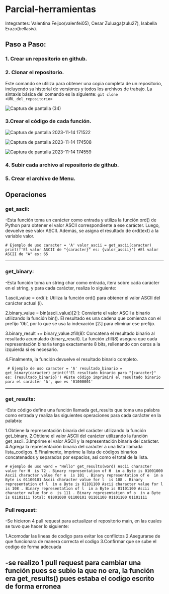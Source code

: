 # Parcial-herramientas

Integrantes: Valentina Feijoo(valenfei05), Cesar Zuluaga(zulu27), Isabella Erazo(bellasiv).

## Paso a Paso:
### 1. Crear un repositorio en github.
### 2. Clonar el repositorio.
Este comando se utiliza para obtener una copia completa de un repositorio, incluyendo su historial de versiones y todos los archivos de trabajo. La sintaxis básica del comando es la siguiente:
`git clone <URL_del_repositorio>`

![Captura de pantalla (34)](https://github.com/zulu27/Parcial-herramientas/assets/147516780/ba254862-d2e4-4a94-b6e1-530898df5322)

### 3.Crear el código de cada función.
![Captura de pantalla 2023-11-14 171522](https://github.com/zulu27/Parcial-herramientas/assets/147516780/40e8fdeb-460f-4eaf-9d53-a00cc480500c)

![Captura de pantalla 2023-11-14 174508](https://github.com/zulu27/Parcial-herramientas/assets/147516780/7f27b83f-479e-4b29-a6d1-bd692c5cd0f9)

![Captura de pantalla 2023-11-14 174559](https://github.com/zulu27/Parcial-herramientas/assets/147516780/085d8dac-8612-423b-b20b-d9c09a3a8741)

### 4. Subir cada archivo al repositorio de github.

### 5. Crear el archivo de Menu.

 
## Operaciones

### get_ascii:

-Esta función toma un carácter como entrada y utiliza la función ord() de Python para obtener el valor ASCII correspondiente a ese carácter. Luego, devuelve ese valor ASCII. Además, se asigna el resultado de ord(text) a la variable valor. 

`# Ejemplo de uso
caracter = 'A'
valor_ascii = get_ascii(caracter)
print(f'El valor ASCII de "{caracter}" es: {valor_ascii}')
#El valor ASCII de "A" es: 65`

---
### get_binary:
-Esta función toma un string char como entrada, itera sobre cada carácter en el string, y para cada carácter, realiza lo siguiente:

1.ascii_value = ord(i): Utiliza la función ord() para obtener el valor ASCII del carácter actual (i).

2.binary_value = bin(ascii_value)[2:]: Convierte el valor ASCII a binario utilizando la función bin(). El resultado es una cadena que comienza con el prefijo '0b', por lo que se usa la indexación [2:] para eliminar ese prefijo.

3.binary_result += binary_value.zfill(8): Concatena el resultado binario al resultado acumulado (binary_result). La función zfill(8) asegura que cada representación binaria tenga exactamente 8 bits, rellenando con ceros a la izquierda si es necesario.

4.Finalmente, la función devuelve el resultado binario completo.

` # Ejemplo de uso
caracter = 'A'
resultado_binario = get_binary(caracter)
print(f'El resultado binario para "{caracter}" es: {resultado_binario}')
#Este código imprimirá el resultado binario para el carácter 'A', que es '01000001'`

---
### get_results:
-Este código define una función llamada get_results que toma una palabra como entrada y realiza las siguientes operaciones para cada carácter en la palabra:

1.Obtiene la representación binaria del carácter utilizando la función get_binary.
2.Obtiene el valor ASCII del carácter utilizando la función get_ascii.
3.Imprime el valor ASCII y la representación binaria del carácter.
4.Agrega la representación binaria del carácter a una lista llamada lista_codigos.
5.Finalmente, imprime la lista de códigos binarios concatenados y separados por espacios, así como el total de la lista.

`# ejemplo de uso
word = "Hello"
get_results(word)
Ascii character value for H  is 72 . Binary representation of H  in a Byte is 01001000
Ascii character value for e  is 101 . Binary representation of e  in a Byte is 01100101
Ascii character value for l  is 108 . Binary representation of l  in a Byte is 01101100
Ascii character value for l  is 108 . Binary representation of l  in a Byte is 01101100
Ascii character value for o  is 111 . Binary representation of o  in a Byte is 01101111
Total: 01001000 01100101 01101100 01101100 01101111 
`
### Pull request:
-Se hicieron 4 pull request para actualizar el repositorio main, en las cuales se tuvo que hacer lo siguiente:

1.Acomodar las lineas de codigo para evitar los conflictos
2.Asegurarse de que funcionara de manera correcta el codigo
3.Confirmar que se sube el codigo de forma adecuada

-se realizo 1 pull request para cambiar una función pues se subio la que no era, la función era get_results() pues estaba el codigo escrito de forma erronea
---
